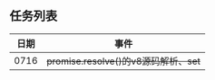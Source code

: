<!--
 * @Author       : HyFun
 * @Date         : 2021-07-15 23:33:01
 * @Description  : 我的
 * @LastEditors  : HyFun
 * @LastEditTime : 2021-07-16 21:54:33
-->

## 任务列表

| 日期 | 事件 |
| - | - |
| 0716 | ~~promise.resolve()的v8源码解析、set~~ |